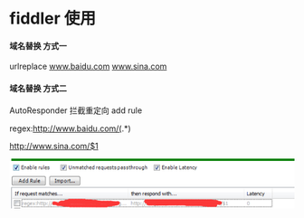 # fiddler 使用

#### 域名替换 方式一
urlreplace  www.baidu.com  www.sina.com



#### 域名替换 方式二 
AutoResponder 拦截重定向  add rule

regex:http://www.baidu.com/(.*)

http://www.sina.com/$1

![image](https://github.com/threeold/fiddler4/blob/master/QQ%E5%9B%BE%E7%89%8720190716104620.png)


